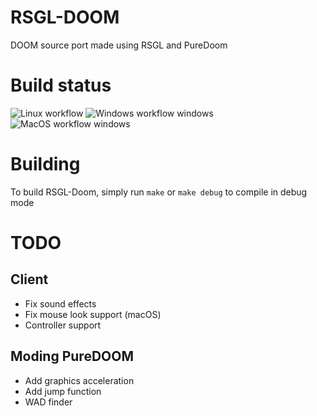# RSGL-DOOM
DOOM source port made using RSGL and PureDoom

# Build status
![Linux workflow](https://github.com/ColleagueRiley/RSGL-DOOM/actions/workflows/linux.yml/badge.svg)
![Windows workflow windows](https://github.com/ColleagueRiley/RSGL-DOOM/actions/workflows/windows.yml/badge.svg)
![MacOS workflow windows](https://github.com/ColleagueRiley/RSGL-DOOM/actions/workflows/macos.yml/badge.svg)

# Building
To build RSGL-Doom, simply run `make` or `make debug` to compile in debug mode

# TODO
## Client
- Fix sound effects
- Fix mouse look support (macOS)
- Controller support 

## Moding PureDOOM
- Add graphics acceleration
- Add jump function
- WAD finder 